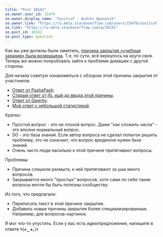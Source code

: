 ```yaml
---
title: "Post 10141"
se.owner.user_id: 15479
se.owner.display_name: "Suvitruf - Andrei Apanasik"
se.owner.link: "https://ru.meta.stackoverflow.com/users/15479/suvitruf-andrei-apanasik"
se.link: "https://ru.meta.stackoverflow.com/q/10141"
se.post_id: 10141
se.post_type: question
---
```

<p>Как вы уже должны были заметить, <a href="https://ru.meta.stackoverflow.com/q/10100/15479">причина закрытия «учебные задания» была возвращена</a>. Т.е, по сути, всё вернулось на круги своя. Теперь же можно попробовать зайти к проблеме домашек с другой стороны.</p>

<p>Для начала советую ознакомиться с обзором этой причины закрытия от участников:</p>

<ul>
<li><a href="https://ru.meta.stackoverflow.com/a/9707/15479">Ответ от PashaPash</a>.</li>
<li><a href="https://ru.meta.stackoverflow.com/a/233/15479">Старый ответ от jfs, ещё до ввода этой причины</a>.</li>
<li><a href="https://ru.meta.stackoverflow.com/a/9710/15479">Ответ от Qwertiy</a>.</li>
<li><a href="https://ru.meta.stackoverflow.com/a/9711/15479">Мой ответ с небольшой статистикой</a>.</li>
</ul>

<p>Кратко:</p>

<ul>
<li>Простой вопрос - это не плохой вопрос. Даже "как сложить числа" - это вполне нормальный вопрос.</li>
<li>SO - это база знаний. Если автор вопроса не сделал попыток решить проблему, это не означает, что вопрос вреден/не нужен базе знаний.</li>
<li>Очень часто люди насильно к этой причине притягивают вопросы.</li>
</ul>

<p>Проблемы:</p>

<ul>
<li>Причина слишком размыта, к ней притягивают за уши много вопросов.</li>
<li>Закрывается много "простых" вопросов, хотя сами по себе такие вопросы могли бы быть полезны сообществу.</li>
</ul>

<p>Из того, что предлагали:</p>

<ul>
<li>Переписать текст в этой причине закрытия.</li>
<li>Добавить новые причины закрытия более специализированные. Например, для вопросов-картинок.</li>
</ul>

<p>Я мог что-то упустить. Если у вас есть идеи/предложения, напишите в ответе ٩(◕‿◕｡)۶</p>
